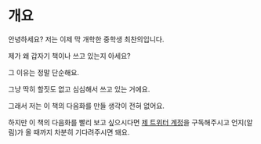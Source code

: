 # 개요
안녕하세요? 저는 이제 막 개학한 중학생 최찬의입니다.

제가 왜 갑자기 책이나 쓰고 있는지 아세요?

그 이유는 정말 단순해요.

그냥 딱히 할짓도 없고 심심해서 쓰고 있는 거에요.

그래서 저는 이 책의 다음화를 만들 생각이 전혀 없어요.

하지만 이 책의 다음화를 빨리 보고 싶으시다면 [제 트위터 계정](https://x.com/kakzila47)을 구독해주시고 언지(알림)가 올 때까지 차분히 기다려주시면 돼요.
